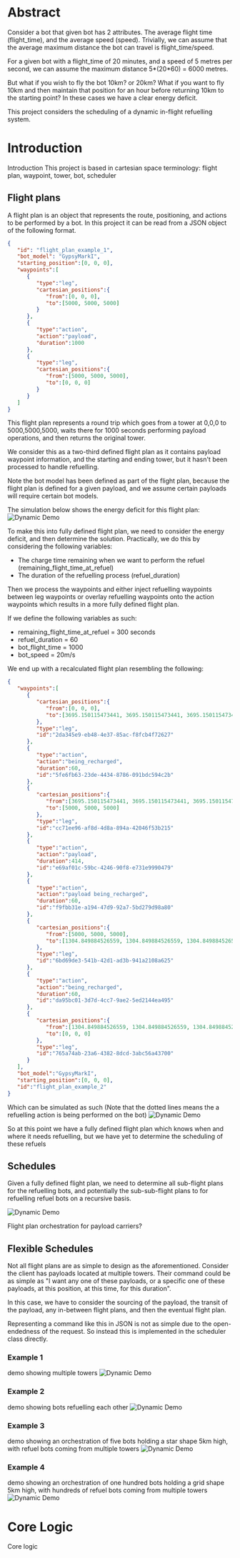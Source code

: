 # Abstract

Consider a bot that given bot has 2 attributes. The average flight time (flight_time), and the average speed (speed). Trivially, we can assume that the average maximum distance the bot can travel is flight_time/speed.

For a given bot with a flight_time of 20 minutes, and a speed of 5 metres per second, we can assume the maximum distance 5*(20*60) = 6000 metres.

But what if you wish to fly the bot 10km? or 20km? What if you want to fly 10km and then maintain that position for an hour before returning 10km to the starting point? In these cases we have a clear energy deficit.

This project considers the scheduling of a dynamic in-flight refuelling system.

# Introduction
Introduction
This project is based in cartesian space
terminology: flight plan, waypoint, tower, bot, scheduler


## Flight plans
A flight plan is an object that represents the route, positioning, and actions to be performed by a bot.
In this project it can be read from a JSON object of the following format.

```json
{
   "id": "flight_plan_example_1",
   "bot_model": "GypsyMarkI",
   "starting_position":[0, 0, 0],
   "waypoints":[
      {
         "type":"leg",
         "cartesian_positions":{
            "from":[0, 0, 0],
            "to":[5000, 5000, 5000]
         }
      },
      {
         "type":"action",
         "action":"payload",
         "duration":1000
      },
      {
         "type":"leg",
         "cartesian_positions":{
            "from":[5000, 5000, 5000],
            "to":[0, 0, 0]
         }
      }
   ]
}
```
This flight plan represents a round trip which goes from a tower at 0,0,0 to 5000,5000,5000, waits there for 1000 seconds performing payload operations, and then returns the original tower.

We consider this as a two-third defined flight plan as it contains payload waypoint information, and the starting and ending tower, but it hasn't been processed to handle refuelling.

Note the bot model has been defined as part of the flight plan, because the flight plan is defined for a given payload, and we assume certain payloads will require certain bot models.

The simulation below shows the energy deficit for this flight plan:
![Dynamic Demo](demo/demo_1/processed/raw_flight_plan.gif)

To make this into fully defined flight plan, we need to consider the energy deficit, and then determine the solution.
Practically, we do this by considering the following variables:
- The charge time remaining when we want to perform the refuel (remaining_flight_time_at_refuel)
- The duration of the refuelling process (refuel_duration)

Then we process the waypoints and either inject refuelling waypoints between leg waypoints or overlay refuelling waypoints onto the action waypoints which results in a more fully defined flight plan.

If we define the following variables as such:
- remaining_flight_time_at_refuel = 300 seconds
- refuel_duration = 60
- bot_flight_time = 1000
- bot_speed = 20m/s

We end up with a recalculated flight plan resembling the following:
```json
{
   "waypoints":[
      {
         "cartesian_positions":{
            "from":[0, 0, 0],
            "to":[3695.150115473441, 3695.150115473441, 3695.150115473441]
         },
         "type":"leg",
         "id":"2da345e9-eb48-4e37-85ac-f8fcb4f72627"
      },
      {
         "type":"action",
         "action":"being_recharged",
         "duration":60,
         "id":"5fe6fb63-23de-4434-8786-091bdc594c2b"
      },
      {
         "cartesian_positions":{
            "from":[3695.150115473441, 3695.150115473441, 3695.150115473441],
            "to":[5000, 5000, 5000]
         },
         "type":"leg",
         "id":"cc71ee96-af8d-4d8a-894a-42046f53b215"
      },
      {
         "type":"action",
         "action":"payload",
         "duration":414,
         "id":"e69af01c-59bc-4246-90f8-e731e9990479"
      },
      {
         "type":"action",
         "action":"payload being_recharged",
         "duration":60,
         "id":"f9fbb31e-a194-47d9-92a7-5bd279d98a80"
      },
      {
         "cartesian_positions":{
            "from":[5000, 5000, 5000],
            "to":[1304.849884526559, 1304.849884526559, 1304.849884526559]
         },
         "type":"leg",
         "id":"6bd69de3-541b-42d1-ad3b-941a2108a625"
      },
      {
         "type":"action",
         "action":"being_recharged",
         "duration":60,
         "id":"da95bc01-3d7d-4cc7-9ae2-5ed2144ea495"
      },
      {
         "cartesian_positions":{
            "from":[1304.849884526559, 1304.849884526559, 1304.849884526559],
            "to":[0, 0, 0]
         },
         "type":"leg",
         "id":"765a74ab-23a6-4382-8dcd-3abc56a43700"
      }
   ],
   "bot_model":"GypsyMarkI",
   "starting_position":[0, 0, 0],
   "id":"flight_plan_example_2"
}
```

Which can be simulated as such (Note that the dotted lines means the a refuelling action is being performed on the bot)
![Dynamic Demo](demo/demo_1/processed/calculated_flight_plan.gif)

So at this point we have a fully defined flight plan which knows when and where it needs refuelling, but we have yet to determine the scheduling of these refuels

## Schedules
Given a fully defined flight plan, we need to determine all sub-flight plans for the refuelling bots, and potentially the sub-sub-flight plans to for refuelling refuel bots on a recursive basis.

![Dynamic Demo](demo/demo_1/processed/schedule.gif)

Flight plan orchestration for payload carriers?

## Flexible Schedules
Not all flight plans are as simple to design as the aforementioned. Consider the client has payloads located at multiple towers. Their command could be as simple as "I want any one of these payloads, or a specific one of these payloads, at this position, at this time, for this duration".

In this case, we have to consider the sourcing of the payload, the transit of the payload, any in-between flight plans, and then the eventual flight plan.

Representing a command like this in JSON is not as simple due to the open-endedness of the request. So instead this is implemented in the scheduler class directly.

### Example 1
demo showing multiple towers
![Dynamic Demo](demo/demo_2/processed/schedule.gif)

### Example 2
demo showing bots refuelling each other
![Dynamic Demo](demo/demo_3/processed/schedule.gif)

### Example 3
demo showing an orchestration of five bots holding a star shape 5km high, with refuel bots coming from multiple towers
![Dynamic Demo](demo/demo_4/processed/schedule.gif)

### Example 4
demo showing an orchestration of one hundred bots holding a grid shape 5km high, with hundreds of refuel bots coming from multiple towers
![Dynamic Demo](demo/demo_5/processed/schedule.gif)

# Core Logic
Core logic
